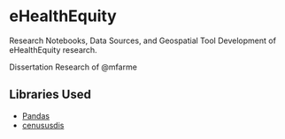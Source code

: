 # eHealthEquity
Research Notebooks, Data Sources, and Geospatial Tool Development of eHealthEquity research.

Dissertation Research of @mfarme 

## Libraries Used
* [Pandas](https://pandas.pydata.org/)
* [cenususdis](https://github.com/vengroff/censusdis/tree/main)
